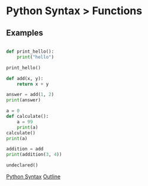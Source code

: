 Python Syntax > Functions
==========================

Examples
---------

```python

def print_hello():
    print("hello")

print_hello()

def add(x, y):
    return x + y

answer = add(1, 2)
print(answer)

a = 0
def calculate():
    a = 99
    print(a)
calculate()
print(a)

addition = add
print(addition(3, 4))

undeclared()
```


[Python Syntax](syntax.md)
[Outline](outline.md)
